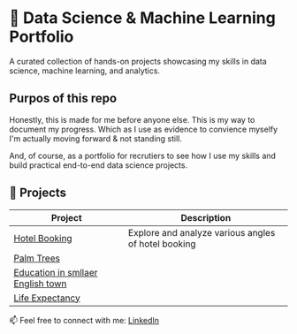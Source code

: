# 🧠 Data Science & Machine Learning Portfolio
A curated collection of hands-on projects showcasing my skills in data science, machine learning, and analytics.

<!--- Purpose of this repo --->
## Purpos of this repo
Honestly, this is made for me before anyone else. This is my way to document my progress. Which as I use as evidence to convience myselfy I'm actually moving forward & not standing still.

And, of course, as a portfolio for recrutiers to see how I use my skills and build practical end-to-end data science projects.


## 📂 Projects

| Project | Description |
|--------|-------------|
| [Hotel Booking](1.%20Hotel%20Booking) | Explore and analyze various angles of hotel booking |
| [Palm Trees](2.%20Palm%20Trees) | |
| [Education in smllaer English town](3.%20Education%20in%20smllaer%20English%20town) | |
| [Life Expectancy](4.%20Life%20Expectancy) | |



📫 Feel free to connect with me: [LinkedIn](https://www.linkedin.com/in/o-hatem/)
  

